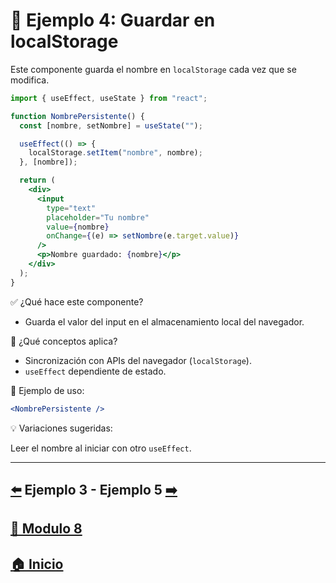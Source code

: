 # 🧪 Ejemplo 4: Guardar en localStorage

Este componente guarda el nombre en `localStorage` cada vez que se modifica.

```jsx
import { useEffect, useState } from "react";

function NombrePersistente() {
  const [nombre, setNombre] = useState("");

  useEffect(() => {
    localStorage.setItem("nombre", nombre);
  }, [nombre]);

  return (
    <div>
      <input
        type="text"
        placeholder="Tu nombre"
        value={nombre}
        onChange={(e) => setNombre(e.target.value)}
      />
      <p>Nombre guardado: {nombre}</p>
    </div>
  );
}
```

✅ ¿Qué hace este componente?

* Guarda el valor del input en el almacenamiento local del navegador.

🧠 ¿Qué conceptos aplica?

* Sincronización con APIs del navegador (`localStorage`).
* `useEffect` dependiente de estado.

📌 Ejemplo de uso:

```jsx
<NombrePersistente />
```

💡 Variaciones sugeridas:

Leer el nombre al iniciar con otro `useEffect`.

---

## [⬅️](../Ejemplos/Ejemplo_3.md) Ejemplo 3 - Ejemplo 5 [➡️](../Ejemplos/Ejemplo_5.md)

## [📄 Modulo 8](../Modulo_8.md) 

## [🏠 Inicio](../../README.md) 
